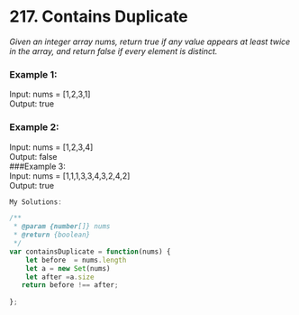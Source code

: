 # 217. Contains Duplicate

*Given an integer array nums, return true if any value appears at least twice in the array, and return false if every element is distinct.*  

### Example 1:  
Input: nums = [1,2,3,1]  
Output: true  
### Example 2:  
Input: nums = [1,2,3,4]  
Output: false  
###Example 3:  
Input: nums = [1,1,1,3,3,4,3,2,4,2]  
Output: true  

```javascript
My Solutions:

/**
 * @param {number[]} nums
 * @return {boolean}
 */
var containsDuplicate = function(nums) {
    let before  = nums.length
    let a = new Set(nums)
    let after =a.size
   return before !== after;
    
};

```
